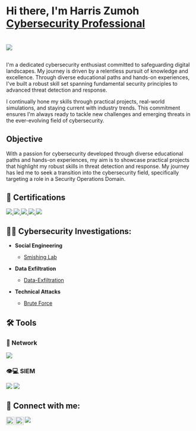 <h1> Hi there, I'm Harris Zumoh<br/><a href="https://www.linkedin.com/in/harris-zumoh/">Cybersecurity Professional</a>

#

<div>
  <a href="https://medium.com/@kzumoh7">
    <img src="https://img.shields.io/badge/Medium-000000?style=for-the-badge&logo=medium&logoColor=white" />
  </a>
</div>

##
I'm a dedicated cybersecurity enthusiast committed to safeguarding digital landscapes. My journey is driven by a relentless pursuit of knowledge and excellence. Through diverse educational paths and hands-on experiences, I've built a robust skill set spanning fundamental security principles to advanced threat detection and response.

I continually hone my skills through practical projects, real-world simulations, and staying current with industry trends. This commitment ensures I'm always ready to tackle new challenges and emerging threats in the ever-evolving field of cybersecurity.

## Objective

With a passion for cybersecurity developed through diverse educational paths and hands-on experiences, my aim is to showcase practical projects that highlight my robust skills in threat detection and response. My journey has led me to seek a transition into the cybersecurity field, specifically targeting a role in a Security Operations Domain.


<h2> 📄 Certifications</h2>

<div>
<a href="https://www.credly.com/badges/03d83478-48dd-4895-ac6f-5e129cae536a/public_url">
  <img src="https://img.shields.io/badge/-Security%2B-FF0000?&style=for-the-badge&logo=CompTIA&logoColor=white" />
</a>
<a href="https://cpe.isc2.org/digitalcert">
  <img src="https://img.shields.io/badge/ISC2%20CC-%23FF0000%2C%23FF7F00%2C%23FFFF00%2C%2300FF00%2C%2300FFFF%2C%230000FF%2C%239B00FF?&style=for-the-badge&logoColor=white" />
</a>
<a href="https://www.credly.com/badges/dc1297a0-c5b0-47ed-802f-657a29053923/linked_in_profile">
  <img src="https://img.shields.io/badge/Google%20Cybersecurity%20Certificate-%23FF0000%2C%23FF7F00%2C%23FFFF00%2C%2300FF00%2C%2300FFFF%2C%230000FF%2C%239B00FF?&style=for-the-badge&logo=Google&logoColor=white" />
</a>
<a href="https://app.letsdefend.io//certificate/show/e8112634-1989-435c-9190-d9a57eee2d55">
  <img src="https://img.shields.io/badge/LetsDefend%20SOC%20Analyst-007BFF?&style=for-the-badge&logo=LetsDefend&logoColor=white" />
</a>
<img src="https://img.shields.io/badge/Qualys%20VMDR-FF0000?&style=for-the-badge&logo=Qualys&logoColor=white" />

</a>
</div>


<h2>👨‍💻 Cybersecurity Investigations:</h2>

- <b>Social Engineering</b>  
  - <a href="https://github.com/Zumoh/Smishing-Lab/tree/main">Smishing Lab</a>

- <b>Data Exfiltration</b>
  - <a href="https://github.com/Zumoh/Data-Exfiltration-Lab/tree/main">Data-Exfiltration</a>

 - <b>Technical Attacks</b>  
   - <a href="https://github.com/Zumoh/Brute_Force/tree/main">Brute Force</a>

## 🛠️ Tools

### 🛜 Network
<div>
    <img src="https://img.shields.io/badge/-Wireshark-1679A7?&style=for-the-badge&logo=Wireshark&logoColor=white" />
</div>

### 👁️💻 SIEM
<div>
    <img src="https://img.shields.io/badge/-Splunk-000000?&style=for-the-badge&logo=Splunk&logoColor=white" />
    <img src="https://img.shields.io/badge/-Elastic-005571?&style=for-the-badge&logo=Elastic&logoColor=white" />
</div>

<h2> 🤳 Connect with me:</h2>

[<img align="left" alt="HarrisZumoh | LinkedIn" width="22px" src="https://cdn.jsdelivr.net/npm/simple-icons@v3/icons/linkedin.svg" />][linkedin]
[<img align="left" alt="HarrisZumoh | Instagram" width="22px" src="https://cdn.jsdelivr.net/npm/simple-icons@v3/icons/instagram.svg" />][instagram]
[<img src="https://img.shields.io/badge/-Email-777BB4?&style=for-the-badge&logo=email&logoColor=white" />](mailto:kzumoh7@gmail.com)


[linkedin]: https://linkedin.com/in/harris-zumoh-1b1798127
[instagram]: https://www.instagram.com/zumoh3/



<!--
**joshmadakor1/joshmadakor1** is a ✨ _special_ ✨ repository because its `README.md` (this file) appears on your GitHub profile.

Here are some ideas to get you started:

- 🔭 I’m currently working on ...
- 🌱 I’m currently learning ...
- 👯 I’m looking to collaborate on ...
- 🤔 I’m looking for help with ...
- 💬 Ask me about ...
- 📫 How to reach me: ...
- 😄 Pronouns: ...
- ⚡ Fun fact: ...
-->

